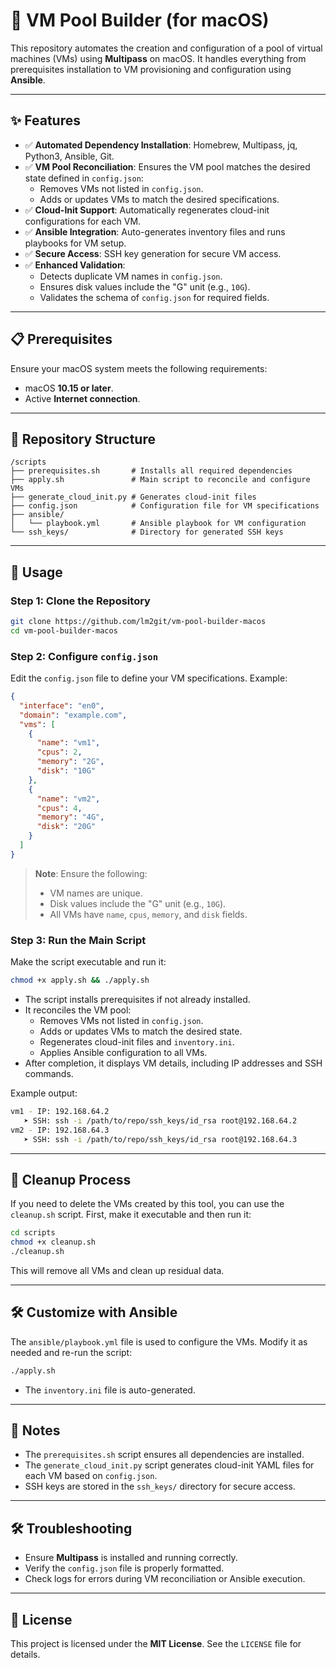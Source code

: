 # 🚀 VM Pool Builder (for macOS)

This repository automates the creation and configuration of a pool of virtual machines (VMs) using **Multipass** on macOS. It handles everything from prerequisites installation to VM provisioning and configuration using **Ansible**.

---

## ✨ Features

- ✅ **Automated Dependency Installation**: Homebrew, Multipass, jq, Python3, Ansible, Git.
- ✅ **VM Pool Reconciliation**: Ensures the VM pool matches the desired state defined in `config.json`:
  - Removes VMs not listed in `config.json`.
  - Adds or updates VMs to match the desired specifications.
- ✅ **Cloud-Init Support**: Automatically regenerates cloud-init configurations for each VM.
- ✅ **Ansible Integration**: Auto-generates inventory files and runs playbooks for VM setup.
- ✅ **Secure Access**: SSH key generation for secure VM access.
- ✅ **Enhanced Validation**: 
  - Detects duplicate VM names in `config.json`.
  - Ensures disk values include the "G" unit (e.g., `10G`).
  - Validates the schema of `config.json` for required fields.

---

## 📋 Prerequisites

Ensure your macOS system meets the following requirements:
- macOS **10.15 or later**.
- Active **Internet connection**.


---

## 📂 Repository Structure

```plaintext
/scripts
├── prerequisites.sh       # Installs all required dependencies
├── apply.sh               # Main script to reconcile and configure VMs
├── generate_cloud_init.py # Generates cloud-init files
├── config.json            # Configuration file for VM specifications
├── ansible/
│   └── playbook.yml       # Ansible playbook for VM configuration
└── ssh_keys/              # Directory for generated SSH keys
```

---

## 🚀 Usage

### Step 1: Clone the Repository

```bash
git clone https://github.com/lm2git/vm-pool-builder-macos
cd vm-pool-builder-macos
```

### Step 2: Configure `config.json`

Edit the `config.json` file to define your VM specifications. Example:

```json
{
  "interface": "en0",
  "domain": "example.com",
  "vms": [
    {
      "name": "vm1",
      "cpus": 2,
      "memory": "2G",
      "disk": "10G"
    },
    {
      "name": "vm2",
      "cpus": 4,
      "memory": "4G",
      "disk": "20G"
    }
  ]
}
```

> **Note**: Ensure the following:
> - VM names are unique.
> - Disk values include the "G" unit (e.g., `10G`).
> - All VMs have `name`, `cpus`, `memory`, and `disk` fields.

### Step 3: Run the Main Script

Make the script executable and run it:

```bash
chmod +x apply.sh && ./apply.sh
```

- The script installs prerequisites if not already installed.
- It reconciles the VM pool:
  - Removes VMs not listed in `config.json`.
  - Adds or updates VMs to match the desired state.
  - Regenerates cloud-init files and `inventory.ini`.
  - Applies Ansible configuration to all VMs.
- After completion, it displays VM details, including IP addresses and SSH commands.

Example output:

```bash
vm1 - IP: 192.168.64.2
   ➤ SSH: ssh -i /path/to/repo/ssh_keys/id_rsa root@192.168.64.2
vm2 - IP: 192.168.64.3
   ➤ SSH: ssh -i /path/to/repo/ssh_keys/id_rsa root@192.168.64.3
```

---

## 🧹 Cleanup Process

If you need to delete the VMs created by this tool, you can use the `cleanup.sh` script. First, make it executable and then run it:

```bash
cd scripts
chmod +x cleanup.sh
./cleanup.sh
```

This will remove all VMs and clean up residual data.

---

## 🛠️ Customize with Ansible

The `ansible/playbook.yml` file is used to configure the VMs. Modify it as needed and re-run the script:

```bash
./apply.sh
```

- The `inventory.ini` file is auto-generated.

---

## 📝 Notes

- The `prerequisites.sh` script ensures all dependencies are installed.
- The `generate_cloud_init.py` script generates cloud-init YAML files for each VM based on `config.json`.
- SSH keys are stored in the `ssh_keys/` directory for secure access.

---

## 🛠️ Troubleshooting

- Ensure **Multipass** is installed and running correctly.
- Verify the `config.json` file is properly formatted.
- Check logs for errors during VM reconciliation or Ansible execution.

---

## 📜 License

This project is licensed under the **MIT License**. See the `LICENSE` file for details.